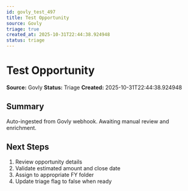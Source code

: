 ```yaml
---
id: govly_test_497
title: Test Opportunity
source: Govly
triage: true
created_at: 2025-10-31T22:44:38.924948
status: triage
---
```


# Test Opportunity

**Source:** Govly
**Status:** Triage
**Created:** 2025-10-31T22:44:38.924948

## Summary

Auto-ingested from Govly webhook. Awaiting manual review and enrichment.

## Next Steps

1. Review opportunity details
2. Validate estimated amount and close date
3. Assign to appropriate FY folder
4. Update triage flag to false when ready
